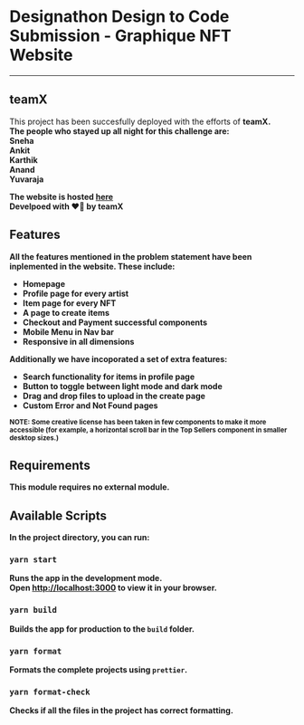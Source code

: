 # Designathon Design to Code Submission - Graphique NFT Website
---

## teamX
This project has been succesfully deployed with the efforts of <b>teamX<b>.\
The people who stayed up all night for this challenge are: \
Sneha \
Ankit \
Karthik \
Anand \
Yuvaraja 

The website is hosted [here](https://sad-nightingale-600888.netlify.app/)\
Develpoed with ❤️‍🔥 by teamX

## Features
All the features mentioned in the problem statement have been inplemented in the website. These include:
- Homepage
- Profile page for every artist
- Item page for every NFT
- A page to create items
- Checkout and Payment successful components
- Mobile Menu in Nav bar
- Responsive in all dimensions
  
Additionally we have incoporated a set of extra features: 
- Search functionality for items in profile page
- Button to toggle between light mode and dark mode
- Drag and drop files to upload in the create page
- Custom Error and Not Found pages

<sub> NOTE: Some creative license has been taken in few components to make it more accessible (for example, a horizontal scroll bar in the Top Sellers component in smaller desktop sizes.) </sub>


## Requirements

This module requires no external module.
  
## Available Scripts

In the project directory, you can run:

### `yarn start`

Runs the app in the development mode.\
Open [http://localhost:3000](http://localhost:3000) to view it in your browser.

### `yarn build`

Builds the app for production to the `build` folder.

### `yarn format`

Formats the complete projects using `prettier`.

### `yarn format-check`

Checks if all the files in the project has correct formatting.
